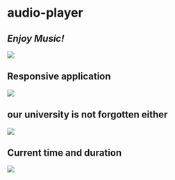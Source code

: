 # audio-player
## *Enjoy Music!*
![](https://imgur.com/dybc6MG.jpg)
## Responsive application
![](https://imgur.com/8n8Njel.jpg)
## our university is not forgotten either
![](https://imgur.com/dX2chMv.jpg)
## Current time and duration
![](https://imgur.com/nbKHuat.jpg)
